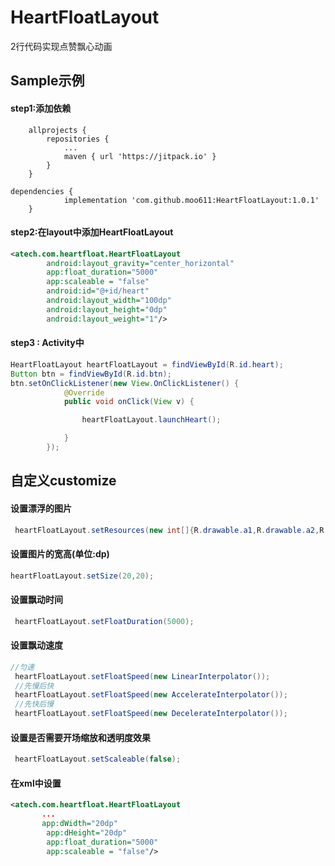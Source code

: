 # HeartFloatLayout
2行代码实现点赞飘心动画


## Sample示例
#### step1:添加依赖
```
	allprojects {
		repositories {
			...
			maven { url 'https://jitpack.io' }
		}
	}
```
```
dependencies {
	        implementation 'com.github.moo611:HeartFloatLayout:1.0.1'
	}
```

#### step2:在layout中添加HeartFloatLayout
```xml
<atech.com.heartfloat.HeartFloatLayout
        android:layout_gravity="center_horizontal"
        app:float_duration="5000"
        app:scaleable = "false"
        android:id="@+id/heart"
        android:layout_width="100dp"
        android:layout_height="0dp"
        android:layout_weight="1"/>
```

#### step3 : Activity中
```java
HeartFloatLayout heartFloatLayout = findViewById(R.id.heart);
Button btn = findViewById(R.id.btn);
btn.setOnClickListener(new View.OnClickListener() {
            @Override
            public void onClick(View v) {

                heartFloatLayout.launchHeart();

            }
        });
```

## 自定义customize
#### 设置漂浮的图片
```java
 heartFloatLayout.setResources(new int[]{R.drawable.a1,R.drawable.a2,R.drawable.a3});

```
#### 设置图片的宽高(单位:dp)

```java
heartFloatLayout.setSize(20,20);
```

#### 设置飘动时间
```java
 heartFloatLayout.setFloatDuration(5000);
```
#### 设置飘动速度
```java
//匀速
 heartFloatLayout.setFloatSpeed(new LinearInterpolator());
 //先慢后快
 heartFloatLayout.setFloatSpeed(new AccelerateInterpolator());
 //先快后慢
 heartFloatLayout.setFloatSpeed(new DecelerateInterpolator());
```
#### 设置是否需要开场缩放和透明度效果
```java
 heartFloatLayout.setScaleable(false);
```

#### 在xml中设置

```xml
<atech.com.heartfloat.HeartFloatLayout
       ...
       app:dWidth="20dp"
        app:dHeight="20dp"
        app:float_duration="5000"
        app:scaleable = "false"/>

```

